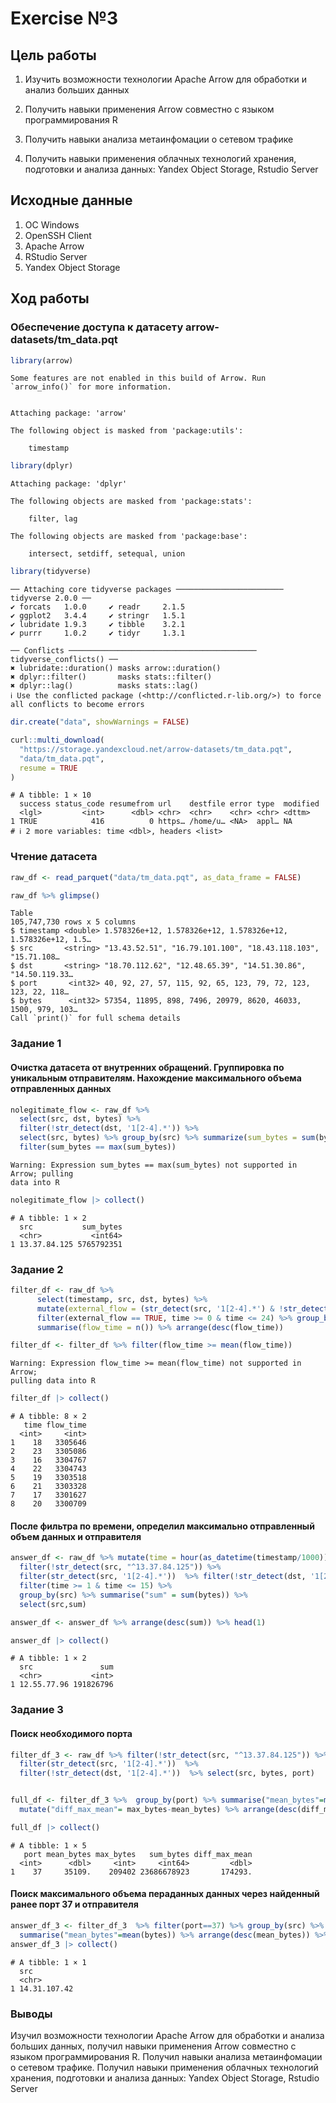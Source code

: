 # Exercise №3

## Цель работы

1.  Изучить возможности технологии Apache Arrow для обработки и анализ
    больших данных

2.  Получить навыки применения Arrow совместно с языком программирования
    R

3.  Получить навыки анализа метаинфомации о сетевом трафике

4.  Получить навыки применения облачных технологий хранения, подготовки
    и анализа данных: Yandex Object Storage, Rstudio Server

## Исходные данные

1.  ОС Windows
2.  OpenSSH Client
3.  Apache Arrow
4.  RStudio Server
5.  Yandex Object Storage

## Ход работы

### Обеспечение доступа к датасету arrow-datasets/tm_data.pqt

``` r
library(arrow)
```

    Some features are not enabled in this build of Arrow. Run `arrow_info()` for more information.


    Attaching package: 'arrow'

    The following object is masked from 'package:utils':

        timestamp

``` r
library(dplyr)
```


    Attaching package: 'dplyr'

    The following objects are masked from 'package:stats':

        filter, lag

    The following objects are masked from 'package:base':

        intersect, setdiff, setequal, union

``` r
library(tidyverse)
```

    ── Attaching core tidyverse packages ──────────────────────── tidyverse 2.0.0 ──
    ✔ forcats   1.0.0     ✔ readr     2.1.5
    ✔ ggplot2   3.4.4     ✔ stringr   1.5.1
    ✔ lubridate 1.9.3     ✔ tibble    3.2.1
    ✔ purrr     1.0.2     ✔ tidyr     1.3.1

    ── Conflicts ────────────────────────────────────────── tidyverse_conflicts() ──
    ✖ lubridate::duration() masks arrow::duration()
    ✖ dplyr::filter()       masks stats::filter()
    ✖ dplyr::lag()          masks stats::lag()
    ℹ Use the conflicted package (<http://conflicted.r-lib.org/>) to force all conflicts to become errors

``` r
dir.create("data", showWarnings = FALSE)
```

``` r
curl::multi_download(
  "https://storage.yandexcloud.net/arrow-datasets/tm_data.pqt",
  "data/tm_data.pqt",
  resume = TRUE
)
```

    # A tibble: 1 × 10
      success status_code resumefrom url    destfile error type  modified
      <lgl>         <int>      <dbl> <chr>  <chr>    <chr> <chr> <dttm>  
    1 TRUE            416          0 https… /home/u… <NA>  appl… NA      
    # ℹ 2 more variables: time <dbl>, headers <list>

### Чтение датасета

``` r
raw_df <- read_parquet("data/tm_data.pqt", as_data_frame = FALSE)

raw_df %>% glimpse()
```

    Table
    105,747,730 rows x 5 columns
    $ timestamp <double> 1.578326e+12, 1.578326e+12, 1.578326e+12, 1.578326e+12, 1.5…
    $ src       <string> "13.43.52.51", "16.79.101.100", "18.43.118.103", "15.71.108…
    $ dst       <string> "18.70.112.62", "12.48.65.39", "14.51.30.86", "14.50.119.33…
    $ port       <int32> 40, 92, 27, 57, 115, 92, 65, 123, 79, 72, 123, 123, 22, 118…
    $ bytes      <int32> 57354, 11895, 898, 7496, 20979, 8620, 46033, 1500, 979, 103…
    Call `print()` for full schema details

### Задание 1

#### Очистка датасета от внутренних обращений. Группировка по уникальным отправителям. Нахождение максимального объема отправленных данных

``` r
nolegitimate_flow <- raw_df %>% 
  select(src, dst, bytes) %>% 
  filter(!str_detect(dst, '1[2-4].*')) %>% 
  select(src, bytes) %>% group_by(src) %>% summarize(sum_bytes = sum(bytes)) %>% 
  filter(sum_bytes == max(sum_bytes))
```

    Warning: Expression sum_bytes == max(sum_bytes) not supported in Arrow; pulling
    data into R

``` r
nolegitimate_flow |> collect()
```

    # A tibble: 1 × 2
      src           sum_bytes
      <chr>           <int64>
    1 13.37.84.125 5765792351

### Задание 2

``` r
filter_df <- raw_df %>%
      select(timestamp, src, dst, bytes) %>%
      mutate(external_flow = (str_detect(src, '1[2-4].*') & !str_detect(dst, '1[2-4].*')),time = hour(as_datetime(timestamp/1000))) %>%
      filter(external_flow == TRUE, time >= 0 & time <= 24) %>% group_by(time) %>%
      summarise(flow_time = n()) %>% arrange(desc(flow_time))

filter_df <- filter_df %>% filter(flow_time >= mean(flow_time))
```

    Warning: Expression flow_time >= mean(flow_time) not supported in Arrow;
    pulling data into R

``` r
filter_df |> collect()
```

    # A tibble: 8 × 2
       time flow_time
      <int>     <int>
    1    18   3305646
    2    23   3305086
    3    16   3304767
    4    22   3304743
    5    19   3303518
    6    21   3303328
    7    17   3301627
    8    20   3300709

#### После фильтра по времени, определил максимально отправленный объем данных и отправителя

``` r
answer_df <- raw_df %>% mutate(time = hour(as_datetime(timestamp/1000))) %>% 
  filter(!str_detect(src, "^13.37.84.125")) %>% 
  filter(str_detect(src, '1[2-4].*'))  %>% filter(!str_detect(dst, '1[2-4].*'))  %>%
  filter(time >= 1 & time <= 15) %>% 
  group_by(src) %>% summarise("sum" = sum(bytes)) %>%
  select(src,sum)

answer_df <- answer_df %>% arrange(desc(sum)) %>% head(1)

answer_df |> collect()
```

    # A tibble: 1 × 2
      src               sum
      <chr>           <int>
    1 12.55.77.96 191826796

### Задание 3

#### Поиск необходимого порта

``` r
filter_df_3 <- raw_df %>% filter(!str_detect(src, "^13.37.84.125")) %>% filter(!str_detect(src, "^12.55.77.96")) %>% 
  filter(str_detect(src, '1[2-4].*'))  %>%
  filter(!str_detect(dst, '1[2-4].*'))  %>% select(src, bytes, port) 


full_df <- filter_df_3 %>%  group_by(port) %>% summarise("mean_bytes"=mean(bytes), "max_bytes"=max(bytes), "sum_bytes" = sum(bytes)) %>% 
  mutate("diff_max_mean"= max_bytes-mean_bytes) %>% arrange(desc(diff_max_mean)) %>% head(1)

full_df |> collect()
```

    # A tibble: 1 × 5
       port mean_bytes max_bytes   sum_bytes diff_max_mean
      <int>      <dbl>     <int>     <int64>         <dbl>
    1    37     35109.    209402 23686678923       174293.

#### Поиск максимального объема пераданных данных через найденный ранее порт 37 и отправителя

``` r
answer_df_3 <- filter_df_3  %>% filter(port==37) %>% group_by(src) %>% 
  summarise("mean_bytes"=mean(bytes)) %>% arrange(desc(mean_bytes)) %>% select(src) %>% head(1)
answer_df_3 |> collect()
```

    # A tibble: 1 × 1
      src         
      <chr>       
    1 14.31.107.42

### Выводы

Изучил возможности технологии Apache Arrow для обработки и анализа
больших данных, получил навыки применения Arrow совместно с языком
программирования R. Получил навыки анализа метаинфомации о сетевом
трафике. Получил навыки применения облачных технологий хранения,
подготовки и анализа данных: Yandex Object Storage, Rstudio Server
